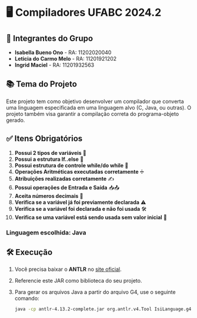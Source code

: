 # 🖥️ Compiladores UFABC 2024.2

## 👥 Integrantes do Grupo
- **Isabella Bueno Ono** - RA: 11202020040
- **Leticia do Carmo Melo** - RA: 11201921202
- **Ingrid Maciel** - RA: 11201932563

## 📚 Tema do Projeto
Este projeto tem como objetivo desenvolver um compilador que converta uma linguagem especificada em uma linguagem alvo (C, Java, ou outras). O projeto também visa garantir a compilação correta do programa-objeto gerado.

## ✅ Itens Obrigatórios
1. **Possui 2 tipos de variáveis** 📝
2. **Possui a estrutura If..else** 🔄
3. **Possui estrutura de controle while/do while** 🔁
4. **Operações Aritméticas executadas corretamente** ➗
5. **Atribuições realizadas corretamente** ✍️
6. **Possui operações de Entrada e Saída** 📥📤
7. **Aceita números decimais** 🔢
8. **Verifica se a variável já foi previamente declarada** ⚠️
9. **Verifica se a variável foi declarada e não foi usada** 🛠️
10. **Verifica se uma variável está sendo usada sem valor inicial** 🚫

### Linguagem escolhida: Java 

## 🛠️ Execução

1. Você precisa baixar o **ANTLR** no [site oficial](https://www.antlr.org/download/antlr-4.13.2-complete.jar).
   
2. Referencie este JAR como biblioteca do seu projeto.

3. Para gerar os arquivos Java a partir do arquivo G4, use o seguinte comando:
   ```bash
   java -cp antlr-4.13.2-complete.jar org.antlr.v4.Tool IsiLanguage.g4 -o src/io/compiler/core -package io.compiler.core
